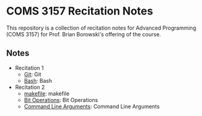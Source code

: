 # COMS 3157 Recitation Notes

This repository is a collection of recitation notes for Advanced Programming (COMS 3157)
for Prof. Brian Borowski's offering of the course.


## Notes

- Recitation 1
    - [Git](recitation_1/git.md): Git
    - [Bash](recitation_1/bash.md): Bash
- Recitation 2
    - [makefile](recitation_2/makefile.md): makefile
    - [Bit Operations](recitation_2/bit_operators.md): Bit Operations
    - [Command Line Arguments](recitation_2/command_line_arguments.md): Command Line Arguments
    
